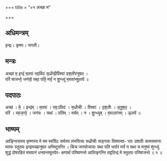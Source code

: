 +++
title = "०१ अच्छा म"

+++
## अधिमन्त्रम्
इन्द्रः। कृष्णः। जगती।

## मन्त्रः
अच्छा॑ म॒ इन्द्रं॑ म॒तयः॑ स्व॒र्विदः॑ स॒ध्रीची॒र्विश्वा॑ उश॒तीर॑नूषत ।  
परि॑ ष्वजन्ते॒ जन॑यो॒ यथा॒ पतिं॒ मर्यं॒ न शु॒न्ध्युं म॒घवा॑नमू॒तये॑ ॥

## पदपाठः
अच्छ॑ । मे॒ । इन्द्र॑म् । म॒तयः॑ । स्वः॒ऽविदः॑ । स॒ध्रीचीः॑ । विश्वाः॑ । उ॒श॒तीः । अ॒नू॒ष॒त॒ ।  
परि॑ । स्व॒ज॒न्ते॒ । जन॑यः । यथा॑ । पति॑म् । मर्य॑म् । न । शु॒न्ध्युम् । म॒घऽवा॑नम् । ऊ॒तये॑ ॥

## भाष्यम्
आङ्गिरसस्य कृष्णस्य मे मम स्वर्विदः सर्वस्य लंभयित्र्यः सध्रीचीः सङ्गताः विश्वाव्या- प्ताः उशतीः कामयमानाः मतयः स्तुतयः इन्द्रमच्छानूषत अभिष्टुवन्ति । किंच जनयोजायाः यथा पतिं भर्तारं मर्यं न यथा च मनुष्यं शुन्ध्युं शुद्धं दोषरहितं मघवानं धनवन्तमूतयेर- क्षणार्थं परिष्वणन्ते आलिङ्गन्ति तद्वदिन्द्रं मे स्तुतयः परिष्वजन्ते ॥ १ ॥